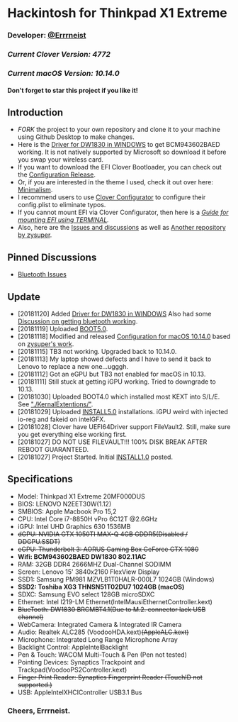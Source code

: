 # Hackintosh for Thinkpad X1 Extreme
### Developer: [@Errrneist](https://www.tonymacx86.com/members/errrneist.1550861/)
### *Current Clover Version: 4772*
### *Current macOS Version: 10.14.0*
#### Don't forget to star this project if you like it!

## Introduction
* *FORK* the project to your own repository and clone it to your machine using Github Desktop to make changes.
* Here is the [Driver for DW1830 in WINDOWS](https://github.com/Errrneist/Hackintosh-Thinkpad-X1-Extreme/releases/tag/v943602BAED.1) to get BCM943602BAED working. It is not natively supported by Microsoft so download it before you swap your wireless card.
* If you want to download the EFI Clover Bootloader, you can check out the [Configuration Release](https://github.com/Errrneist/Hackintosh-Thinkpad-X1-Extreme/releases).
* Or, if you are interested in the theme I used, check it out over here: [Minimalism](https://github.com/Errrneist/Hackintosh-Theme-Minimalism).
* I recommend users to use [Clover Configurator](https://mackie100projects.altervista.org/download-clover-configurator/) to configure their config.plist to eliminate typos.
* If you cannot mount EFI via Clover Configurator, then here is a *[Guide for mounting EFI using TERMINAL](https://github.com/Errrneist/Hackintosh-Aero-15W/blob/master/Mount%20EFI%20on%20macOS.MD).*
* Also, here are the [Issues and discussions](https://github.com/Errrneist/Hackintosh-Thinkpad-X1-Extreme/issues) as well as [Another repository by zysuper](https://github.com/zysuper/Thinkpad-X1-extreme-EFI).

## Pinned Discussions
* [Bluetooth Issues](https://github.com/Errrneist/Hackintosh-Thinkpad-X1-Extreme/issues/3)

## Update
* [20181120] Added [Driver for DW1830 in WINDOWS](https://github.com/Errrneist/Hackintosh-Thinkpad-X1-Extreme/releases/tag/v943602BAED.1) Also had some [Discussion on getting bluetooth working](https://github.com/Errrneist/Hackintosh-Thinkpad-X1-Extreme/issues/3).
* [20181119] Uploaded [BOOT5.0](https://github.com/Errrneist/Hackintosh-Thinkpad-X1-Extreme/tree/master/10.14.0/5.0-AllEnabled).
* [20181118] Modified and released [Configuration for macOS 10.14.0](https://github.com/Errrneist/Hackintosh-Thinkpad-X1-Extreme/releases/tag/v10.14.0.1) based on [zysuper's work](https://github.com/zysuper/Thinkpad-X1-extreme-EFI).
* [20181115] TB3 not working. Upgraded back to 10.14.0.
* [20181113] My laptop showed defects and I have to send it back to Lenovo to replace a new one...ugggh.
* [20181112] Got an eGPU but TB3 not enabled for macOS in 10.13. 
* [20181111] Still stuck at getting iGPU working. Tried to downgrade to 10.13.
* [20181030] Uploaded BOOT4.0 which installed most KEXT into S/L/E. See ["./KernalExtentions/"](https://github.com/Errrneist/Hackintosh-Thinkpad-X1-Extreme/tree/master/KernalExtentions).
* [20181029] Uploaded [INSTALL5.0](https://github.com/Errrneist/Hackintosh-Thinkpad-X1-Extreme/tree/master/10.14.0/INSTALL-5.0) installations. iGPU weird with injected io-reg and fakeid on intelGFX.
* [20181028] Clover have UEFI64Driver support FileVault2. Still, make sure you get everything else working first.
* [20181027] DO NOT USE FILEVAULT!!! 100% DISK BREAK AFTER REBOOT GUARANTEED.
* [20181027] Project Started. Initial [INSTALL1.0](https://github.com/Errrneist/Hackintosh-Thinkpad-X1-Extreme/tree/master/10.14.0/1.0-Initlal_BootAble) posted.


## Specifications
* Model: Thinkpad X1 Extreme 20MF000DUS
* BIOS: LENOVO N2EET30W(1.12)
* SMBIOS: Apple Macbook Pro 15,2
* CPU: Intel Core i7-8850H vPro 6C12T @2.6GHz
* iGPU: Intel UHD Graphics 630 1536MB
* ~~dGPU: NVIDIA GTX 1050TI MAX-Q 4GB GDDR5(Disabled / DDGPU.SSDT)~~
* ~~eGPU: Thunderbolt 3: AORUS Gaming Box GeForce GTX 1080~~
* **Wifi: BCM943602BAED DW1830 802.11AC**
* RAM: 32GB DDR4 2666MHZ Dual-Channel SODIMM
* Screen: Lenovo 15' 3840x2160 FlexView Display
* SSD1: Samsung PM981 MZVLB1T0HALR-000L7 1024GB (Windows)
* **SSD2: Toshiba XG3 THNSN51T02DU7 1024GB (macOS)**
* SDXC: Samsung EVO select 128GB microSDXC
* Ethernet: Intel I219-LM Ethernet(IntelMausiEthernetController.kext)
* ~~BlueTooth: DW1830 BRCMBT4.1(Due to M.2. connector lack USB channel)~~ 
* WebCamera: Integrated Camera & Integrated IR Camera
* Audio: Realtek ALC285 (VoodooHDA.kext)~~(AppleALC.kext)~~
* Microphone: Integrated Long Range Microphone Array
* Backlight Control: AppleIntelBacklight
* Pen & Touch: WACOM Multi-Touch & Pen (Pen not tested)
* Pointing Devices: Synaptics Trackpoint and Trackpad(VoodooPS2Controller.kext)
* ~~Finger Print Reader: Synaptics Fingerprint Reader (TouchID not supported.)~~
* USB: AppleIntelXHCIController USB3.1 Bus

### Cheers, Errrneist.


